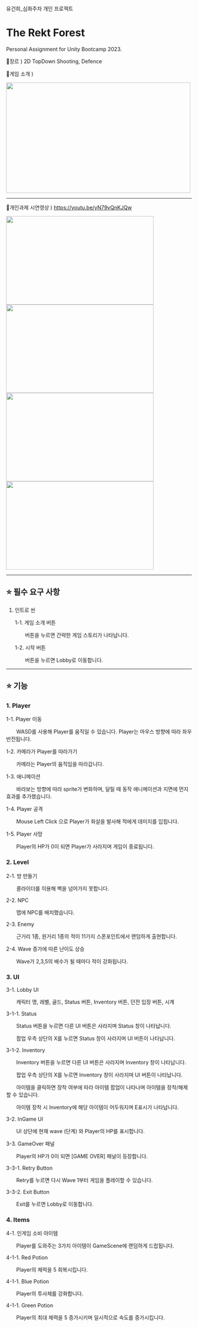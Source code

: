 유건희_심화주차 개인 프로젝트

# The Rekt Forest
Personal Assignment for Unity Bootcamp 2023.

   🔹장르 ) 2D TopDown Shooting, Defence


   🔹게임 소개 ) 

<img src="https://github.com/yskybright/TheRektForest/assets/148968024/a210e889-246c-4025-baa4-8ba5255e89fd.png" width="500" height="300"/>

---

   🔹개인과제 시연영상 ) https://youtu.be/yN79vQnKJQw

<img src="https://github.com/yskybright/TheRektForest/assets/148968024/ea03b0cc-81fd-4ad2-aa45-40920c461ba8.png" width="400" height="240"/>
<img src="https://github.com/yskybright/TheRektForest/assets/148968024/7ab6edbb-ffac-4882-832c-264d6a3ee02e.png" width="400" height="240"/>
<img src="https://github.com/yskybright/ZepDungeon/assets/148968024/9d5a03b4-b575-46a9-b846-f470db34e69e.png" width="400" height="240"/>
<img src="https://github.com/yskybright/TheRektForest/assets/148968024/dbe3785d-4760-4b70-ab60-a6a404001f35.png" width="400" height="240"/>



---
## ⭐ 필수 요구 사항

1. 인트로 씬

   1-1. 게임 소개 버튼
   
   &nbsp;&nbsp;&nbsp;&nbsp;&nbsp;&nbsp;&nbsp;버튼을 누르면 간략한 게임 스토리가 나타납니다.
   
   1-2. 시작 버튼
   
   &nbsp;&nbsp;&nbsp;&nbsp;&nbsp;&nbsp;&nbsp;버튼을 누르면 Lobby로 이동합니다.
   

---
## ⭐ 기능 

### 1. Player

   1-1. Player 이동
   
   &nbsp;&nbsp;&nbsp;&nbsp;&nbsp;&nbsp;&nbsp;WASD를 사용해 Player를 움직일 수 있습니다. Player는 마우스 방향에 따라 좌우 반전됩니다.

   1-2. 카메라가 Player를 따라가기
   
   &nbsp;&nbsp;&nbsp;&nbsp;&nbsp;&nbsp;&nbsp;카메라는 Player의 움직임을 따라갑니다.

   1-3. 애니메이션
   
   &nbsp;&nbsp;&nbsp;&nbsp;&nbsp;&nbsp;&nbsp;바라보는 방향에 따라 sprite가 변화하며, 달릴 때 동작 애니메이션과 지면에 먼지 효과를 추가했습니다.

   1-4. Player 공격
   
   &nbsp;&nbsp;&nbsp;&nbsp;&nbsp;&nbsp;&nbsp;Mouse Left Click 으로 Player가 화살을 발사해 적에게 데미지를 입힙니다.

   1-5. Player 사망
   
   &nbsp;&nbsp;&nbsp;&nbsp;&nbsp;&nbsp;&nbsp;Player의 HP가 0이 되면 Player가 사라지며 게임이 종료됩니다.


### 2. Level
 
   2-1. 방 만들기
   
   &nbsp;&nbsp;&nbsp;&nbsp;&nbsp;&nbsp;&nbsp;콜라이더를 이용해 벽을 넘어가지 못합니다.

   2-2. NPC
   
   &nbsp;&nbsp;&nbsp;&nbsp;&nbsp;&nbsp;&nbsp;맵에 NPC를 배치했습니다.

   2-3. Enemy
   
   &nbsp;&nbsp;&nbsp;&nbsp;&nbsp;&nbsp;&nbsp;근거리 1종, 원거리 1종의 적이 11가지 스폰포인트에서 랜덤하게 출현합니다.

   2-4. Wave 증가에 따른 난이도 상승
   
   &nbsp;&nbsp;&nbsp;&nbsp;&nbsp;&nbsp;&nbsp;Wave가 2,3,5의 배수가 될 때마다 적이 강화됩니다.


### 3. UI
   
   3-1. Lobby UI
   
   &nbsp;&nbsp;&nbsp;&nbsp;&nbsp;&nbsp;&nbsp;캐릭터 명, 레벨, 골드, Status 버튼, Inventory 버튼, 던전 입장 버튼, 시계

   3-1-1. Status
   
   &nbsp;&nbsp;&nbsp;&nbsp;&nbsp;&nbsp;&nbsp;Status 버튼을 누르면 다른 UI 버튼은 사라지며 Status 창이 나타납니다.
   
   &nbsp;&nbsp;&nbsp;&nbsp;&nbsp;&nbsp;&nbsp;팝업 우측 상단의 X를 누르면 Status 창이 사라지며 UI 버튼이 나타납니다.

   3-1-2. Inventory 
   
   &nbsp;&nbsp;&nbsp;&nbsp;&nbsp;&nbsp;&nbsp;Inventory 버튼을 누르면 다른 UI 버튼은 사라지며 Inventory 창이 나타납니다.
   
   &nbsp;&nbsp;&nbsp;&nbsp;&nbsp;&nbsp;&nbsp;팝업 우측 상단의 X를 누르면 Inventory 창이 사라지며 UI 버튼이 나타납니다.
   
   &nbsp;&nbsp;&nbsp;&nbsp;&nbsp;&nbsp;&nbsp;아이템을 클릭하면 장착 여부에 따라 아이템 팝업이 나타나며 아이템을 장착/해제할 수 있습니다.
   
   &nbsp;&nbsp;&nbsp;&nbsp;&nbsp;&nbsp;&nbsp;아이템 장착 시 Inventory에 해당 아이템이 어두워지며 E표시가 나타납니다.
   
   3-2. InGame UI

   &nbsp;&nbsp;&nbsp;&nbsp;&nbsp;&nbsp;&nbsp;UI 상단에 현재 wave (단계) 와 Player의 HP를 표시합니다.

   3-3. GameOver 패널
   
   &nbsp;&nbsp;&nbsp;&nbsp;&nbsp;&nbsp;&nbsp;Player의 HP가 0이 되면 [GAME OVER] 패널이 등장합니다.

   3-3-1. Retry Button

   &nbsp;&nbsp;&nbsp;&nbsp;&nbsp;&nbsp;&nbsp;Retry를 누르면 다시 Wave 1부터 게임을 플레이할 수 있습니다.

   3-3-2. Exit Button

   &nbsp;&nbsp;&nbsp;&nbsp;&nbsp;&nbsp;&nbsp;Exit를 누르면 Lobby로 이동합니다.


### 4. Items
   
   4-1. 인게임 소비 아이템
   
   &nbsp;&nbsp;&nbsp;&nbsp;&nbsp;&nbsp;&nbsp;Player를 도와주는 3가지 아이템이 GameScene에 랜덤하게 드랍됩니다.
   
   4-1-1. Red Potion
   
   &nbsp;&nbsp;&nbsp;&nbsp;&nbsp;&nbsp;&nbsp;Player의 체력을 5 회복시킵니다.

   4-1-1. Blue Potion
   
   &nbsp;&nbsp;&nbsp;&nbsp;&nbsp;&nbsp;&nbsp;Player의 투사체를 강화합니다.

   4-1-1. Green Potion
   
   &nbsp;&nbsp;&nbsp;&nbsp;&nbsp;&nbsp;&nbsp;Player의 최대 체력을 5 증가시키며 일시적으로 속도를 증가시킵니다.

